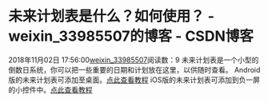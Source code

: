 # 未来计划表是什么？如何使用？ - weixin_33985507的博客 - CSDN博客
2018年11月02日 17:56:00[weixin_33985507](https://me.csdn.net/weixin_33985507)阅读数：9
未来计划表是一个小型的倒数日系统，你可以把一些重要的日期和计划放在这里，以供随时查看。
Android版的未来计划表可添加至桌面。[点此查看教程](https://www.jianshu.com/p/538ef6e45199)
iOS版的未来计划表可添加到负一屏的小控件中。[点此查看教程](https://www.jianshu.com/p/4ee8c1aded74)
